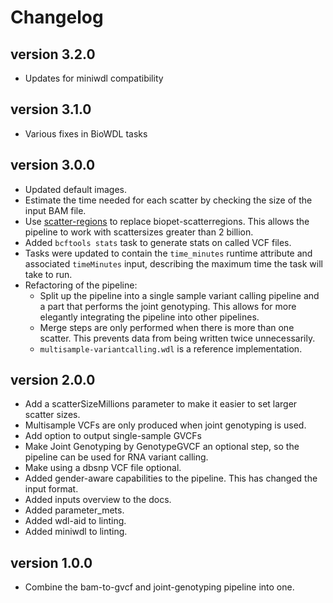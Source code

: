 Changelog
==========

<!--

Newest changes should be on top.

This document is user facing. Please word the changes in such a way
that users understand how the changes affect the new version.
-->

version 3.2.0
-----------------
+ Updates for miniwdl compatibility

version 3.1.0
-----------------
+ Various fixes in BioWDL tasks

version 3.0.0
-----------------
+ Updated default images.
+ Estimate the time needed for each scatter by checking the size of the input
  BAM file.
+ Use [scatter-regions](https://github.com/biowdl/chunked-scatter) to replace
  biopet-scatterregions. This allows the pipeline to work with scattersizes
  greater than 2 billion.
+ Added  `bcftools stats` task to generate stats on
  called VCF files.
+ Tasks were updated to contain the `time_minutes` runtime attribute and
  associated `timeMinutes` input, describing the maximum time the task will
  take to run.
+ Refactoring of the pipeline:
    + Split up the pipeline into a single sample variant calling pipeline and 
      a part that performs the joint genotyping. This allows for more elegantly
      integrating the pipeline into other pipelines.
    + Merge steps are only performed when there is more than one scatter. 
      This prevents data from being written twice unnecessarily.
    + `multisample-variantcalling.wdl` is a reference implementation.

version 2.0.0
-----------------
+ Add a scatterSizeMillions parameter to make it easier to set larger scatter 
  sizes.
+ Multisample VCFs are only produced when joint genotyping is used.
+ Add option to output single-sample GVCFs
+ Make Joint Genotyping by GenotypeGVCF an optional step, so the pipeline can 
  be used for RNA variant calling.
+ Make using a dbsnp VCF file optional.
+ Added gender-aware capabilities to the pipeline. This has changed the input
  format.
+ Added inputs overview to the docs.
+ Added parameter_mets.
+ Added wdl-aid to linting.
+ Added miniwdl to linting.

version 1.0.0
---------------------------
+ Combine the bam-to-gvcf and joint-genotyping pipeline into one.
